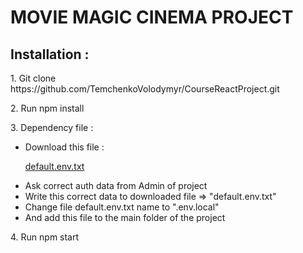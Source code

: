 <h1>MOVIE MAGIC CINEMA PROJECT</h1>
<h2> Installation : </h2>


  <p> 1. Git clone https://github.com/TemchenkoVolodymyr/CourseReactProject.git</p>
  <p> 2. Run npm install </p>
  <p> 3. Dependency file  :
  <ul>  
 <li> Download  this file :</li> 

[default.env.txt](https://github.com/TemchenkoVolodymyr/CourseReactProject/files/11727067/default.env.txt)

 <li>Ask correct auth data from Admin of project</li>

 <li>Write this correct data to downloaded file => "default.env.txt"</li>
  <li> Change file default.env.txt name to ".env.local" </li>
  <li> And add this file to the main folder of the project </li>
  </ul>
<p>4. Run npm start </p>



